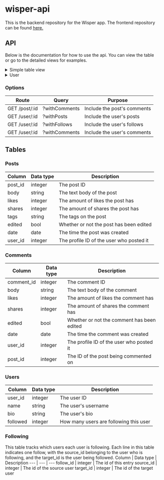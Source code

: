 # wisper-api
This is the backend repository for the Wisper app. The frontend repository can be found [here.](https://github.com/AnthonyConnell/wisper-frontend)

## API
Below is the documentation for how to use the api. You can view the table or go to the detailed views for examples.
<details>
<summary>Simple table view</summary>
<br>

Method	| Path					| Purpose
---		| --- 					| ---
GET 	| /						| Landing page
GET		| /post/:id				| Get specific post
GET		| /post/:id?{options}	| Get specific post and eager load some data
POST	| /post					| Create new post
PUT		| /post/:id				| Update post
DELETE	| /post/:id				| Delete post
GET		| /comment/:id			| Get specific comment
POST	| /comment 				| Create comment
PUT		| /comment/:id			| Edit comment
DELETE	| /comment/:id			| Delete comment
GET		| /user/:id				| Get specific user
GET		| /user/:id?{options}	| Get specific user and eager load their posts
PUT		| /user/:id				| Update user profile
DELETE	| /user/:id				| Delete user profile
GET		| *						| 404 page
</details>

<details>
<summary>User</summary>
<br>

### Request
`GET user`

	https://wisper-api-71822.herokuapp.com/user/{id}?{options}

`id:` The id of the user you wish to get.

`options:` Options to choose what data to include in the response.

### Options

`withPosts=true:` Include the user's posts.

`withComments=true:` Include the user's comments.

`withFollows=true:` Include the user's follows.

### Response Example
	{
		"user_id": 1,
		"name": "username",
		"bio": "Sartorial humblebrag normcore, est occaecat adaptogen mixtape distillery pabst hexagon typewriter dolore. Chillwave mustache venmo edison bulb, actually hot chicken ugh in in velit kogi aute.",
		"followed": 894
	}

</details>

### Options
Route			| Query			| Purpose
---				| --- 			| ---
GET /post/:id	| ?withComments	| Include the post's comments
GET /user/:id	| ?withPosts	| Include the user's posts
GET /user/:id	| ?withFollows	| Include the user's follows
GET /user/:id	| ?withComments	| Include the user's comments

## Tables
### Posts
Column	| Data type	| Description
---		| ---		| ---
post_id	| integer	| The post ID
body	| string	| The text body of the post
likes	| integer	| The amount of likes the post has
shares	| integer	| The amount of shares the post has
tags	| string	| The tags on the post
edited	| bool		| Whether or not the post has been edited
date	| date		| The time the post was created
user_id	| integer	| The profile ID of the user who posted it

### Comments
Column		| Data type	| Description
---			| ---		| ---
comment_id	| integer	| The comment ID
body		| string	| The text body of the comment
likes		| integer	| The amount of likes the comment has
shares		| integer	| The amount of shares the comment has
edited		| bool		| Whether or not the comment has been edited
date		| date		| The time the comment was created
user_id		| integer	| The profile ID of the user who posted it
post_id		| integer	| The ID of the post being commented on

### Users
Column		| Data type		| Description
---			| ---			| ---
user_id		| integer		| The user ID
name		| string		| The user's username
bio			| string		| The user's bio
followed	| integer		| How many users are following this user

### Following
This table tracks which users each user is following. Each line in this table indicates one follow, with the source_id belonging to the user who is following, and the target_id is the user being followed.
Column		| Data type		| Description
---			| ---			| ---
follow_id	| integer		| The id of this entry
source_id	| integer		| The id of the source user
target_id	| integer		| The id of the target user